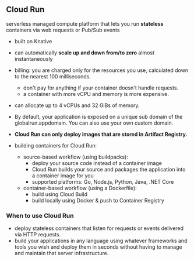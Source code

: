 ## Cloud Run
serverless managed compute platform that lets you run **stateless** containers via web requests or Pub/Sub events

- built on Knative
- can automatically **scale up and down from/to zero** almost instantaneously
- billing: you are charged only for the resources you use, calculated down to the nearest 100 milliseconds.
  - don't pay for anything if your container doesn't handle requests.
  - a container with more vCPU and memory is more expensive.
- can allocate up to 4 vCPUs and 32 GiBs of memory.
- By default, your application is exposed on a unique sub domain of the globalrun.appdomain. You can also use your own custom domain.
- **Cloud Run can only deploy images that are stored in Artifact Registry.**

- building containers for Cloud Run:
  - source-based workflow (using buildpacks):
    - deploy your source code instead of a container image
    - Cloud Run builds your source and packages the application into a container image for you
    - supported platforms: Go, Node.js, Python, Java, .NET Core
  - container-based workflow (using a Dockerfile):
    - build using Cloud Build
    - build locally using Docker & push to Container Registry

### When to use Cloud Run
- deploy stateless containers that listen for requests or events delivered via HTTP requests.
- build your applications in any language using whatever frameworks and tools you wish and deploy them in seconds without having to manage and maintain that server infrastructure.
